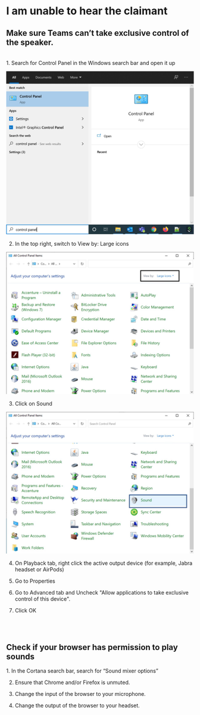 <h1 id="unable_hear_claimant">I am unable to hear the claimant</h1>

<h2 id="exclusive_control">Make sure Teams can’t take exclusive control of the speaker.</h2>
<br />
1. Search for Control Panel in the Windows search bar and open it up

![Control Panel](./control_panel.jpg)

2. In the top right, switch to View by: Large icons

![Control Panel Large Icons](./control_panel_switch_to_large_icons.jpg)

3. Click on Sound

![Control Panel Sound](./control_panel_sound.jpg)

4. On Playback tab, right click the active output device (for example, Jabra headset or AirPods)

5. Go to Properties

6. Go to Advanced tab and Uncheck "Allow applications to take exclusive control of this device".

7. Click OK

<br />
<br />
<h2 id="browser_permission_sound">Check if your browser has permission to play sounds</h2>
1. In the Cortana search bar, search for “Sound mixer options”

2. Ensure that Chrome and/or Firefox is unmuted.

3. Change the input of the browser to your microphone.

4. Change the output of the browser to your headset.

<br />
<br />

